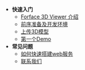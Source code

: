 * **快速入门**
    * [Forface 3D Viewer 介绍](essentials/introduction.md)
    * [前序准备及开发环境](essentials/env.md)
    * [上传3D模型](essentials/upload.md)
    * [第一个Demo](essentials/firstDemo.md)
* **常见问题**
    * [如何快速搭建web服务](faq/webServer.md)
    * [联系我们](README.md)